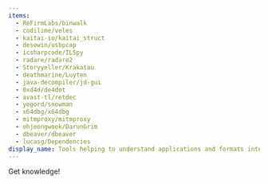 ```yaml
---
items:
  - ReFirmLabs/binwalk
  - codilime/veles
  - kaitai-io/kaitai_struct
  - desowin/usbpcap
  - icsharpcode/ILSpy
  - radare/radare2
  - Storyyeller/Krakatau
  - deathmarine/Luyten
  - java-decompiler/jd-gui
  - 0xd4d/de4dot
  - avast-tl/retdec
  - yegord/snowman
  - x64dbg/x64dbg
  - mitmproxy/mitmproxy
  - ohjeongwook/DarunGrim
  - dbeaver/dbeaver
  - lucasg/Dependencies
display_name: Tools helping to understand applications and formats internals.
---
```

Get knowledge!
